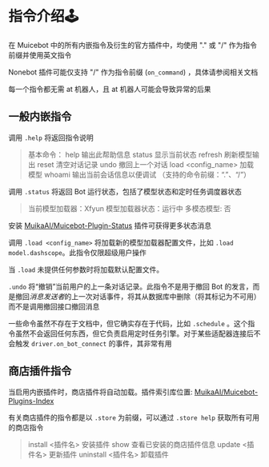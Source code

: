 # 指令介绍🕹️

在 Muicebot 中的所有内嵌指令及衍生的官方插件中，均使用 "." 或 "/" 作为指令前缀并使用英文指令

Nonebot 插件可能仅支持 "/" 作为指令前缀 (`on_command`) ，具体请参阅相关文档

每一个指令都无需 at 机器人，且 at 机器人可能会导致异常的后果

## 一般内嵌指令

调用 `.help` 将返回指令说明

> 基本命令：
> help 输出此帮助信息
> status 显示当前状态
> refresh 刷新模型输出
> reset 清空对话记录
> undo 撤回上一个对话
> load <config_name> 加载模型
> whoami 输出当前会话信息以便调试
> （支持的命令前缀：“.”、“/”）

调用 `.status` 将返回 Bot 运行状态，包括了模型状态和定时任务调度器状态

> 当前模型加载器：Xfyun
> 模型加载器状态：运行中
> 多模态模型: 否

安装 [MuikaAI/Muicebot-Plugin-Status](https://github.com/MuikaAI/Muicebot-Plugin-Status) 插件可获得更多状态消息

调用 `.load <config_name>` 将加载新的模型加载器配置文件，比如 `.load model.dashscope`。此指令仅限超级用户操作

当 `.load` 未提供任何参数时将加载默认配置文件。

`.undo` 将“撤销”当前用户的上一条对话记录。此指令不是用于撤回 Bot 的发言，而是撤回*消息发送者*的上一次对话事件，将其从数据库中删除（将其标记为不可用）而不是调用撤回接口撤回消息

一些命令虽然不存在于文档中，但它确实存在于代码，比如 `.schedule` 。这个指令虽然不会返回任何东西，但它负责启用定时任务引擎。对于某些适配器连接后不会触发 `driver.on_bot_connect` 的事件，其非常有用

## 商店插件指令

当启用内嵌插件时，商店插件将自动加载。插件索引库位置: [MuikaAI/Muicebot-Plugins-Index](https://github.com/MuikaAI/Muicebot-Plugins-Index)

有关商店插件的指令都是以 `.store` 为前缀，可以通过 `.store help` 获取所有可用的商店指令

> install <插件名> 安装插件
> show 查看已安装的商店插件信息
> update <插件名> 更新插件
> uninstall <插件名> 卸载插件
